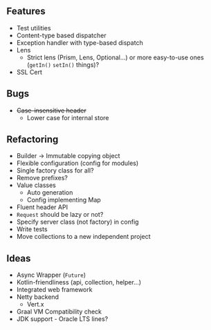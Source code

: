 ## Features

* Test utilities
* Content-type based dispatcher
* Exception handler with type-based dispatch
* Lens
    * Strict lens (Prism, Lens, Optional...) or more easy-to-use ones (`getIn()` `setIn()` things)?
* SSL Cert


## Bugs

* ~~Case-insensitive header~~
    * Lower case for internal store


## Refactoring

* Builder -> Immutable copying object
* Flexible configuration (config for modules)
* Single factory class for all?
* Remove prefixes?
* Value classes
    * Auto generation
    * Config implementing Map
* Fluent header API
* `Request` should be lazy or not?
* Specify server class (not factory) in config
* Write tests
* Move collections to a new independent project


## Ideas

* Async Wrapper (`Future`)
* Kotlin-friendliness (api, collection, helper...)
* Integrated web framework
* Netty backend
    * Vert.x
* Graal VM Compatibility check
* JDK support - Oracle LTS lines?
